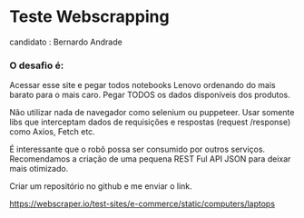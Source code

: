 # Teste Webscrapping 

candidato : Bernardo Andrade

### O desafio é:

Acessar esse site e pegar todos notebooks Lenovo ordenando do mais barato para o mais caro. Pegar TODOS os dados disponíveis dos produtos.

Não utilizar nada de navegador como selenium ou puppeteer. Usar somente libs que interceptam dados de requisições e respostas (request /response) como Axios, Fetch etc.


É interessante que o robô possa ser consumido por outros serviços. Recomendamos a criação de uma pequena REST Ful API JSON para deixar mais otimizado.

Criar um repositório no github e me enviar o link.

https://webscraper.io/test-sites/e-commerce/static/computers/laptops
